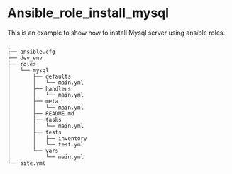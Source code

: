 # Ansible_role_install_mysql

This is an example to show how to install Mysql server using ansible roles.


```
.
├── ansible.cfg
├── dev_env
├── roles
│   └── mysql
│       ├── defaults
│       │   └── main.yml
│       ├── handlers
│       │   └── main.yml
│       ├── meta
│       │   └── main.yml
│       ├── README.md
│       ├── tasks
│       │   └── main.yml
│       ├── tests
│       │   ├── inventory
│       │   └── test.yml
│       └── vars
│           └── main.yml
└── site.yml
```
